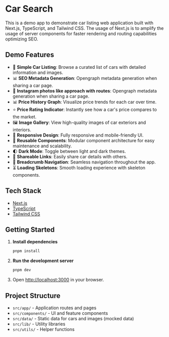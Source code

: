 # Car Search

This is a demo app to demonstrate car listing web application built with Next.js, TypeScript, and Tailwind CSS.
The usage of Next.js is to amplify the usage of server components for faster rendering and routing capabilities optimizing SEO.

## Demo Features

- 🚗 **Simple Car Listing**: Browse a curated list of cars with detailed information and images.
- 📊 **SEO Metadata Generation**: Opengraph metadata generation when sharing a car page.
- 🔗 **Instagram photos like approach with routes**: Opengraph metadata generation when sharing a car page.
- 📊 **Price History Graph**: Visualize price trends for each car over time.
- ⭐ **Price Rating Indicator**: Instantly see how a car's price compares to the market.
- 🖼️ **Image Gallery**: View high-quality images of car exteriors and interiors.
- 📱 **Responsive Design**: Fully responsive and mobile-friendly UI.
- 🧩 **Reusable Components**: Modular component architecture for easy maintenance and scalability.
- 🌓 **Dark Mode**: Toggle between light and dark themes.
- 🔗 **Shareable Links**: Easily share car details with others.
- 🧭 **Breadcrumb Navigation**: Seamless navigation throughout the app.
- ⏳ **Loading Skeletons**: Smooth loading experience with skeleton components.

## Tech Stack

- [Next.js](https://nextjs.org/)
- [TypeScript](https://www.typescriptlang.org/)
- [Tailwind CSS](https://tailwindcss.com/)

## Getting Started

1. **Install dependencies**
   ```sh
   pnpm install
   ```
2. **Run the development server**
   ```sh
   pnpm dev
   ```
3. Open [http://localhost:3000](http://localhost:3000) in your browser.

## Project Structure

- `src/app/` - Application routes and pages
- `src/components/` - UI and feature components
- `src/data/` - Static data for cars and images (mocked data)
- `src/lib/` - Utility libraries
- `src/utils/` - Helper functions

